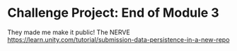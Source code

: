 # Challenge Project: End of Module 3

They made me make it public! The NERVE
https://learn.unity.com/tutorial/submission-data-persistence-in-a-new-repo
